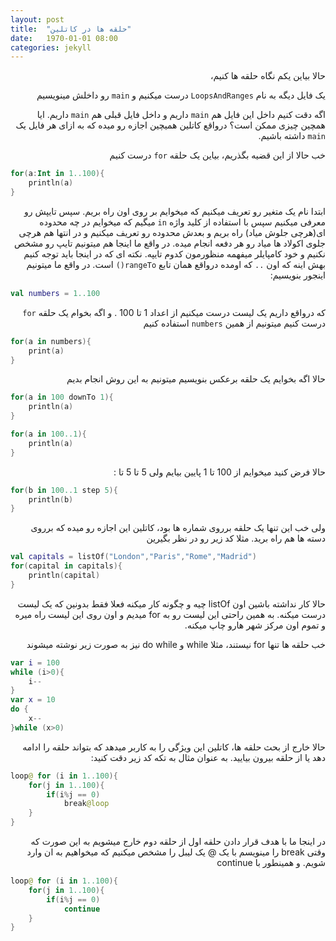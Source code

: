 ```yaml
---
layout: post
title:  "حلقه ها در کاتلین"
date:   1970-01-01 08:00
categories: jekyll
---
```


<div dir="rtl" markdown="1" >

حالا بیاین یکم نگاه حلقه ها کنیم،

یک فایل دیگه به نام `LoopsAndRanges` درست میکنیم و `main` رو داخلش مینویسیم


اگه دقت کنیم داخل این فایل هم `main` داریم و داخل فایل قبلی هم `main` داریم. ایا همچین چیزی ممکن است؟ درواقع کاتلین همیچین اجازه رو میده که به ازای هر فایل یک `main` داشته باشیم.

خب حالا از این قضیه بگذریم، بیاین یک حلقه `for` درست کنیم

</div>

<div dir="ltr" markdown="1">

```kotlin
for(a:Int in 1..100){
    println(a)
}
```

</div>

<div dir="rtl" markdown="1">


ابتدا نام یک متغیر رو تعریف میکنیم که میخوایم بر روی اون راه بریم. سپس تایپش رو معرفی میکنیم سپس با استفاده از کلید واژه `in` میگیم که میخوایم در چه محدوده ای(هرچی جلوش میاد) راه بریم و بعدش محدوده رو تعریف میکنیم و در انتها هم هرچی جلوی اکولاد ها میاد رو هر دفعه انجام میده. در واقع ما اینجا هم میتونیم تایپ رو مشخص نکنیم و خود کامپایلر میفهمه منظورمون کدوم تایپه.
نکته ای که در اینجا باید توجه کنیم بهش اینه که اون `..` که اومده درواقع همان تابع `rangeTo()` است. در واقع ما میتونیم اینجور بنویسیم:

</div>

```kotlin
val numbers = 1..100
```

<div dir="rtl" markdown="1">

که درواقع داریم یک لیست درست میکنیم از اعداد 1 تا 100 . و اگه بخوام یک حلقه `for` درست کنیم میتونیم از همین `numbers` استفاده کنیم

</div>

```kotlin
for(a in numbers){
    print(a)
}
```

<div dir="rtl" markdown="1">

حالا اگه بخوایم یک حلقه برعکس بنویسیم میتونیم به این روش انجام بدیم

</div>

```kotlin
for(a in 100 downTo 1){
    println(a)
}

for(a in 100..1){
    println(a)
}
```

<div dir="rtl" markdown="1">

حالا فرض کنید میخوایم از 100 تا 1 پایین بیایم ولی 5 تا 5 تا :

</div>

```kotlin
for(b in 100..1 step 5){
    println(b)
}
```

<div dir="rtl" markdown="1">

ولی خب این تنها یک حلقه برروی شماره ها بود، کاتلین این اجازه رو میده که برروی دسته ها هم راه برید. مثلا کد زیر رو در نظر بگیرین

</div>

```kotlin
val capitals = listOf("London","Paris","Rome","Madrid")
for(capital in capitals){
    println(capital)
}
```

<div dir="rtl" markdown="1">

حالا کار نداشته باشین اون listOf چیه و چگونه کار میکنه  فعلا فقط بدونین که یک لیست درست میکنه. به همین راحتی این لیست رو به for میدیم و اون روی این لیست راه میره و تموم اون مرکز شهر هارو چاپ میکنه.

خب حلقه ها تنها for نیستند، مثلا while و do while نیز به صورت زیر نوشته میشوند

</div>

```kotlin
var i = 100
while (i>0){
    i--
}
var x = 10
do {
    x--
}while (x>0)
```

<div dir="rtl" markdown="1">

حالا خارج از بحث حلقه ها، کاتلین این ویژگی را به کاربر میدهد که بتواند حلقه را ادامه دهد یا از حلقه بیرون بیایید. به عنوان مثال به تکه کد زیر دقت کنید:

</div>

```kotlin
loop@ for (i in 1..100){
    for(j in 1..100){
        if(i%j == 0)
            break@loop
    }
}
```

<div dir="rtl" markdown="1">

در اینجا ما با هدف قرار دادن حلقه اول از حلقه دوم خارج میشویم به این صورت که وقتی break  را مینویسم با یک @ یک لیبل را مشخص میکنیم که میخواهیم به ان وارد شویم. و همینطور با continue

</div>

```kotlin
loop@ for (i in 1..100){
    for(j in 1..100){
        if(i%j == 0)
            continue
    }
}
```